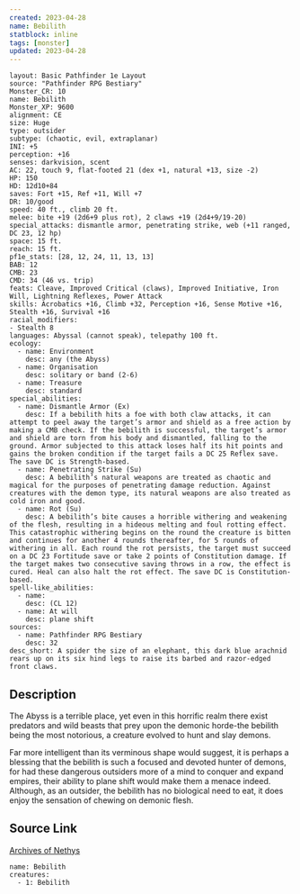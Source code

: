 ```yaml
---
created: 2023-04-28
name: Bebilith
statblock: inline
tags: [monster]
updated: 2023-04-28
---
```

```statblock
layout: Basic Pathfinder 1e Layout
source: "Pathfinder RPG Bestiary"
Monster_CR: 10
name: Bebilith
Monster_XP: 9600
alignment: CE
size: Huge
type: outsider
subtype: (chaotic, evil, extraplanar)
INI: +5
perception: +16
senses: darkvision, scent
AC: 22, touch 9, flat-footed 21 (dex +1, natural +13, size -2)
HP: 150
HD: 12d10+84
saves: Fort +15, Ref +11, Will +7
DR: 10/good
speed: 40 ft., climb 20 ft.
melee: bite +19 (2d6+9 plus rot), 2 claws +19 (2d4+9/19-20)
special_attacks: dismantle armor, penetrating strike, web (+11 ranged, DC 23, 12 hp)
space: 15 ft.
reach: 15 ft.
pf1e_stats: [28, 12, 24, 11, 13, 13]
BAB: 12
CMB: 23
CMD: 34 (46 vs. trip)
feats: Cleave, Improved Critical (claws), Improved Initiative, Iron Will, Lightning Reflexes, Power Attack
skills: Acrobatics +16, Climb +32, Perception +16, Sense Motive +16, Stealth +16, Survival +16
racial_modifiers:
- Stealth 8
languages: Abyssal (cannot speak), telepathy 100 ft.
ecology:
  - name: Environment
    desc: any (the Abyss)
  - name: Organisation
    desc: solitary or band (2-6)
  - name: Treasure
    desc: standard
special_abilities:
  - name: Dismantle Armor (Ex)
    desc: If a bebilith hits a foe with both claw attacks, it can attempt to peel away the target’s armor and shield as a free action by making a CMB check. If the bebilith is successful, the target’s armor and shield are torn from his body and dismantled, falling to the ground. Armor subjected to this attack loses half its hit points and gains the broken condition if the target fails a DC 25 Reflex save. The save DC is Strength-based.
  - name: Penetrating Strike (Su)
    desc: A bebilith’s natural weapons are treated as chaotic and magical for the purposes of penetrating damage reduction. Against creatures with the demon type, its natural weapons are also treated as cold iron and good.
  - name: Rot (Su)
    desc: A bebilith’s bite causes a horrible withering and weakening of the flesh, resulting in a hideous melting and foul rotting effect. This catastrophic withering begins on the round the creature is bitten and continues for another 4 rounds thereafter, for 5 rounds of withering in all. Each round the rot persists, the target must succeed on a DC 23 Fortitude save or take 2 points of Constitution damage. If the target makes two consecutive saving throws in a row, the effect is cured. Heal can also halt the rot effect. The save DC is Constitution-based.
spell-like_abilities:
  - name:
    desc: (CL 12)
  - name: At will
    desc: plane shift
sources:
  - name: Pathfinder RPG Bestiary
    desc: 32
desc_short: A spider the size of an elephant, this dark blue arachnid rears up on its six hind legs to raise its barbed and razor-edged front claws.
```
## Description
The Abyss is a terrible place, yet even in this horrific realm there exist predators and wild beasts that prey upon the demonic horde-the bebilith being the most notorious, a creature evolved to hunt and slay demons.

Far more intelligent than its verminous shape would suggest, it is perhaps a blessing that the bebilith is such a focused and devoted hunter of demons, for had these dangerous outsiders more of a mind to conquer and expand empires, their ability to plane shift would make them a menace indeed. Although, as an outsider, the bebilith has no biological need to eat, it does enjoy the sensation of chewing on demonic flesh.
## Source Link
[Archives of Nethys](https://aonprd.com/MonsterDisplay.aspx?ItemName=Bebilith)
```encounter-table
name: Bebilith
creatures:
  - 1: Bebilith
```
